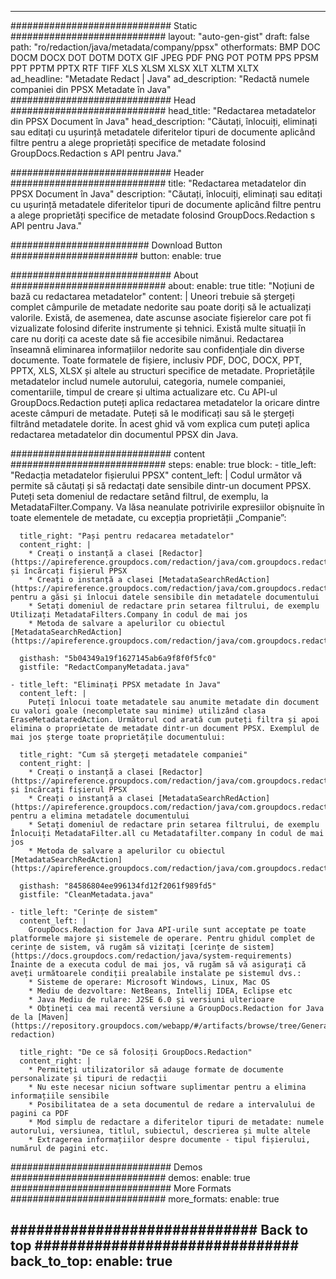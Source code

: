 
---
############################# Static ############################
layout: "auto-gen-gist" 
draft: false
path: "ro/redaction/java/metadata/company/ppsx"
otherformats: BMP DOC DOCM DOCX DOT DOTM DOTX GIF JPEG PDF PNG POT POTM PPS PPSM PPT PPTM PPTX RTF TIFF XLS XLSM XLSX XLT XLTM XLTX  
ad_headline: "Metadate Redact | Java"
ad_description: "Redactă numele companiei din PPSX Metadate în Java"
############################# Head ############################
head_title: "Redactarea metadatelor din PPSX Document în Java"
head_description: "Căutați, înlocuiți, eliminați sau editați cu ușurință metadatele diferitelor tipuri de documente aplicând filtre pentru a alege proprietăți specifice de metadate folosind GroupDocs.Redaction s API pentru Java."

############################# Header ############################
title: "Redactarea metadatelor din PPSX Document în Java"
description: "Căutați, înlocuiți, eliminați sau editați cu ușurință metadatele diferitelor tipuri de documente aplicând filtre pentru a alege proprietăți specifice de metadate folosind GroupDocs.Redaction s API pentru Java."

######################### Download Button #######################
button:
    enable: true

############################# About ############################
about:
    enable: true
    title: "Noțiuni de bază cu redactarea metadatelor"
    content: |
        Uneori trebuie să ștergeți complet câmpurile de metadate nedorite sau poate doriți să le actualizați valorile. Există, de asemenea, date ascunse asociate fișierelor care pot fi vizualizate folosind diferite instrumente și tehnici. Există multe situații în care nu doriți ca aceste date să fie accesibile nimănui. Redactarea înseamnă eliminarea informațiilor nedorite sau confidențiale din diverse documente. Toate formatele de fișiere, inclusiv PDF, DOC, DOCX, PPT, PPTX, XLS, XLSX și altele au structuri specifice de metadate. Proprietățile metadatelor includ numele autorului, categoria, numele companiei, comentariile, timpul de creare și ultima actualizare etc. Cu API-ul GroupDocs.Redaction puteți aplica redactarea metadatelor la oricare dintre aceste câmpuri de metadate. Puteți să le modificați sau să le ștergeți filtrând metadatele dorite. În acest ghid vă vom explica cum puteți aplica redactarea metadatelor din documentul PPSX din Java.

############################# content ############################
steps:
    enable: true
    block:
    - title_left: "Redacția metadatelor fișierului PPSX"
      content_left: |
        Codul următor vă permite să căutați și să redactați date sensibile dintr-un document PPSX. Puteți seta domeniul de redactare setând filtrul, de exemplu, la MetadataFilter.Company. Va lăsa neanulate potrivirile expresiilor obișnuite în toate elementele de metadate, cu excepția proprietății „Companie”: 

      title_right: "Pași pentru redacarea metadatelor"
      content_right: |
        * Creați o instanță a clasei [Redactor](https://apireference.groupdocs.com/redaction/java/com.groupdocs.redaction/Redactor) și încărcați fișierul PPSX
        * Creați o instanță a clasei [MetadataSearchRedAction](https://apireference.groupdocs.com/redaction/java/com.groupdocs.redaction.redactions/MetadataSearchRedaction) pentru a găsi și înlocui datele sensibile din metadatele documentului
        * Setați domeniul de redactare prin setarea filtrului, de exemplu Utilizați MetadataFilters.Company în codul de mai jos
        * Metoda de salvare a apelurilor cu obiectul [MetadataSearchRedAction](https://apireference.groupdocs.com/redaction/java/com.groupdocs.redaction.redactions/MetadataSearchRedaction) 

      gisthash: "5b04349a19f1627145ab6a9f8f0f5fc0"
      gistfile: "RedactCompanyMetadata.java"
      
    - title_left: "Eliminați PPSX metadate în Java"
      content_left: |
        Puteți înlocui toate metadatele sau anumite metadate din document cu valori goale (necompletate sau minime) utilizând clasa EraseMetadataredAction. Următorul cod arată cum puteți filtra și apoi elimina o proprietate de metadate dintr-un document PPSX. Exemplul de mai jos șterge toate proprietățile documentului: 
        
      title_right: "Cum să ștergeți metadatele companiei"
      content_right: |
        * Creați o instanță a clasei [Redactor](https://apireference.groupdocs.com/redaction/java/com.groupdocs.redaction/Redactor) și încărcați fișierul PPSX
        * Creați o instanță a clasei [MetadataSearchRedAction](https://apireference.groupdocs.com/redaction/java/com.groupdocs.redaction.redactions/MetadataSearchRedaction) pentru a elimina metadatele documentului
        * Setați domeniul de redactare prin setarea filtrului, de exemplu Înlocuiți MetadataFilter.all cu Metadatafilter.company în codul de mai jos
        * Metoda de salvare a apelurilor cu obiectul [MetadataSearchRedAction](https://apireference.groupdocs.com/redaction/java/com.groupdocs.redaction.redactions/MetadataSearchRedaction) 
        
      gisthash: "84586804ee996134fd12f2061f989fd5"
      gistfile: "CleanMetadata.java"

    - title_left: "Cerințe de sistem"
      content_left: |
        GroupDocs.Redaction for Java API-urile sunt acceptate pe toate platformele majore și sistemele de operare. Pentru ghidul complet de cerințe de sistem, vă rugăm să vizitați [cerințe de sistem](https://docs.groupdocs.com/redaction/java/system-requirements) Înainte de a executa codul de mai jos, vă rugăm să vă asigurați că aveți următoarele condiții prealabile instalate pe sistemul dvs.:
        * Sisteme de operare: Microsoft Windows, Linux, Mac OS
        * Mediu de dezvoltare: NetBeans, Intellij IDEA, Eclipse etc
        * Java Mediu de rulare: J2SE 6.0 și versiuni ulterioare
        * Obțineți cea mai recentă versiune a GroupDocs.Redaction for Java de la [Maven](https://repository.groupdocs.com/webapp/#/artifacts/browse/tree/General/repo/com/groupdocs/groupdocs-redaction)
        
      title_right: "De ce să folosiți GroupDocs.Redaction"
      content_right: |
        * Permiteți utilizatorilor să adauge formate de documente personalizate și tipuri de redacții
        * Nu este necesar niciun software suplimentar pentru a elimina informațiile sensibile
        * Posibilitatea de a seta documentul de redare a intervalului de pagini ca PDF
        * Mod simplu de redactare a diferitelor tipuri de metadate: numele autorului, versiunea, titlul, subiectul, descrierea și multe altele
        * Extragerea informațiilor despre documente - tipul fișierului, numărul de pagini etc.
        

############################# Demos ############################
demos:
    enable: true
############################# More Formats ############################
more_formats:
    enable: true

############################# Back to top ###############################
back_to_top:
    enable: true
---